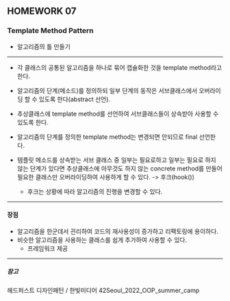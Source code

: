 ## HOMEWORK 07
### Template Method Pattern
- 알고리즘의 틀 만들기 

---
- 각 클래스의 공통된 알고리즘을 하나로 묶어 캡슐화한 것을 template method라고 한다. 
- 알고리즘의 단계(메소드)를 정의하되 일부 단계의 동작은 서브클래스에서 오버라이딩 할 수 있도록 한다(abstract 선언).

- 추상클래스에 template method를 선언하여 서브클래스들이 상속받아 사용할 수 있도록 한다. 
- 알고리즘의 단계를 정의한 template method는 변경되면 안되므로 final 선언한다. 

- 템플릿 메소드를 상속받는 서브 클래스 중 일부는 필요로하고 일부는 필요로 하지 않는 단계가 있다면 추상클래스에 아무것도 하지 않는 concrete method를 만들어 필요한 클래스만 오버라이딩하여 사용하게 할 수 있다. -> 후크(hook())
	- 후크는 상황에 따라 알고리즘의 진행을 변경할 수 있다. 

---

#### 장점
- 알고리즘을 한군데서 괸리하여 코드의 재사용성이 증가하고 리팩토링에 용이하다. 
- 비슷한 알고리즘을 사용하는 클래스를 쉽게 추가하여 사용할 수 있다. 
	- 프레임워크 제공



---
##### 참고

헤드퍼스트 디자인패턴 / 한빛미디어 
42Seoul_2022_OOP_summer_camp 